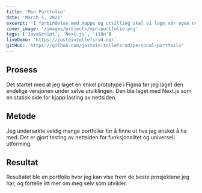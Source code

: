 ```yaml
---
title: 'Min Portfolio'
date: 'March 5, 2021'
excerpt: 'I forbindelse med mappe og utsilling skal vi lage vår egen nettside for å vise hva vi driver med.'
cover_image: '/images/projects/min-portfolio.png'
tags: ['JavaScript', 'Next.js', 'i18n']
liveDemo: 'https://josteintollefsrud.no/'
gitHub: 'https://github.com/jostein-tollefsrud/personal-portfoilo'
---
```


## Prosess

Det startet med at jeg laget en enkel prototype i Figma før jeg laget den endelige versjonen under selve utviklingen. Den ble laget med Next.js som en statisk side for kjapp lasting av nettsiden.

## Metode

Jeg undersøkte veldig mange portfolier for å finne ut hva jeg ønsket å ha med. Det er gjort testing av nettsiden for funksjonalitet og universell utforming.

## Resultat

Resultatet ble en portfolio hvor jeg kan vise frem de beste prosjektene jeg har, og fortelle litt mer om meg selv som utvikler.
